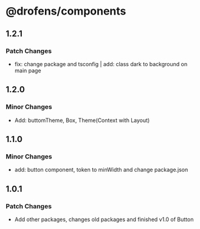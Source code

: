 # @drofens/components

## 1.2.1

### Patch Changes

- fix: change package and tsconfig | add: class dark to background on main page

## 1.2.0

### Minor Changes

- Add: buttomTheme, Box, Theme(Context with Layout)

## 1.1.0

### Minor Changes

- add: button component, token to minWidth and change package.json

## 1.0.1

### Patch Changes

- Add other packages, changes old packages and finished v1.0 of Button
